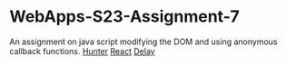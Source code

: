 # WebApps-S23-Assignment-7
An assignment on java script modifying the DOM and using anonymous callback functions.
 [Hunter](https://44-563-web-apps-s23.github.io/44563-webapps-s23-assignment7-sahithyasiri/hunter.html)
[React](https://44-563-web-apps-s23.github.io/44563-webapps-s23-assignment7-sahithyasiri/react.html)
[Delay](https://44-563-web-apps-s23.github.io/44563-webapps-s23-assignment7-sahithyasiri/delayq.html)

